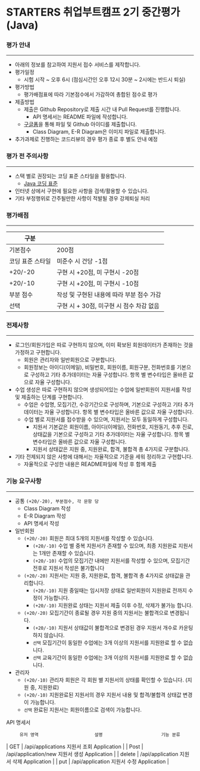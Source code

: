# STARTERS 취업부트캠프 2기 중간평가 (Java)

### 평가 안내

---

- 아래의 정보를 참고하여 지원서 접수 서비스를 제작합니다.
- 평가일정
    - 시험 시작 ~ 오후 6시 (점심시간인 오후 12시 30분 ~ 2시에는 반드시 퇴실)
- 평가방법
    - 평가배점표에 따라 기본점수에서 가감하여 총합된 점수로 평가
- 제출방법
    - 제출은 Github Repository로 제출 시간 내 Pull Request를 진행합니다.
        - API 명세서는 README 파일에 작성합니다.
    - [구글폼](https://forms.gle/8D7pQyk8A3ViHA6A8)을 통해 파일 및 Github 아이디를 제출합니다.
        - Class Diagram, E-R Diagram은 이미지 파일로 제출합니다.
- 추가과제로 진행하는 코드리뷰의 경우 평가 종료 후 별도 안내 예정

### 평가 전 주의사항

---

- 스택 별로 권장되는 코딩 표준 스타일을 활용합니다.
    - [Java 코딩 표준](https://www.notion.so/Java-9fd68c7f44a548948496031d5e6910df)
- 인터넷 상에서 구현에 필요한 사항을 검색/활용할 수 있습니다.
- 기타 부정행위로 간주될만한 사항이 적발될 경우 강제퇴실 처리

### 평가배점

---

| 구분 |  |
| --- | --- |
| 기본점수 | 200점 |
| 코딩 표준 스타일 | 미준수 시 건당 -1점 |
| +20/-20 | 구현 시 +20점, 미 구현시 -20점 |
| +20/-10 | 구현 시 +20점, 미 구현시 -10점 |
| 부분 점수 | 작성 및 구현된 내용에 따라 부분 점수 가감 |
| 선택 | 구현 시 + 30점, 미구현 시 점수 차감 없음 |

### 전제사항

---

- 로그인/회원가입은 따로 구현하지 않으며, 이미 확보된 회원데이터가 존재하는 것을 가정하고 구현합니다.
    - 회원은 관리자와 일반회원으로 구분합니다.
    - 회원정보는 아이디(이메일), 비밀번호, 회원이름, 회원구분, 전화번호를 기본으로 구성하고 기타 추가데이터는 자율 구성합니다. 항목 별 변수타입은 올바른 값으로 자율 구성합니다.
- 수업 생성은 따로 구현하지 않으며 생성되어있는 수업에 일반회원이 지원서를 작성 및 제출하는 단계를 구현합니다.
    - 수업은 수업명, 모집기간, 수강기간으로 구성하며, 기본으로 구성하고 기타 추가데이터는 자율 구성합니다. 항목 별 변수타입은 올바른 값으로 자율 구성합니다.
    - 수업 별로 지원서를 접수받을 수 있으며, 지원서는 모두 동일하게 구성합니다.
        - 지원서 기본값은 회원이름, 아이디(이메일), 전화번호, 지원동기, 추후 진로, 상태값을 기본으로 구성하고 기타 추가데이터는 자율 구성합니다. 항목 별 변수타입은 올바른 값으로 자율 구성합니다.
        - 지원서 상태값은 지원 중, 지원완료, 합격, 불합격 총 4가지로 구분합니다.
- 기타 전제되지 않은 사항에 대해서는 자율적으로 기준을 세워 정리하고 구현합니다.
    - 자율적으로 구성한 내용은 README파일에 작성 후 함께 제출

### 기능 요구사항

---

- 공통 `(+20/-20), 부분점수, 각 문항 당`
    - Class Diagram 작성
    - E-R Diagram 작성
    - API 명세서 작성
- 일반회원
    - `(+20/-20)` 회원은 최대 5개의 지원서를 작성할 수 있습니다.
        - `(+20/-10)` 수업 별 중복 지원서가 존재할 수 있으며, 최종 지원완료 지원서는 1개만 존재할 수 있습니다.
        - `(+20/-10)` 수업의 모집기간 내에만 지원서를 작성할 수 있으며, 모집기간 전후로 지원서 작성은 불가합니다
    - `(+20/-20)`  지원서는 지원 중, 지원완료, 합격, 불합격 총 4가지로 상태값을 관리합니다.
        - `(+20/-10)` 지원 중일때는 임시저장 상태로 일반회원이 지원완료 전까지 수정이 가능합니다.
        - `(+20/-10)` 지원완료 상태는 지원서 제출 이후 수정, 삭제가 불가능 합니다.
    - `(+20/-20)` 모집기간이 종료될 경우 지원 중의 지원서는 불합격으로 변경됩니다.
        - `(+20/-10)` 지원서 상태값이 불합격으로 변경된 경우 지원서 개수로 카운팅 하지 않습니다.
        - `선택` 모집기간이 동일한 수업에는 3개 이상의 지원서를 지원완료 할 수 없습니다.
        - `선택` 교육기간이 동일한 수업에는 3개 이상의 지원서를 지원완료 할 수 없습니다.
- 관리자
    - `(+20/-10)` 관리자 회원은 각 회원 별 지원서의 상태를 확인할 수 있습니다. (지원 중, 지원완료)
    - `(+20/-10)` 지원완료된 지원서의 경우 지원서 내용 및 합격/불합격 상태값 변경이 가능합니다.
    - `선택` 완료된 지원서는 회원이름으로 검색이 가능합니다.



API 명세서


         유저 영역                     설명                      기능 분류

| GET |  /api/applications            지원서 조회               Application |
| Post | /api/application/new       지원서 생성               Application |
| delete |  /api/application            지원서 삭제               Application |
| put | /api/application            지원서 수정              Application |
